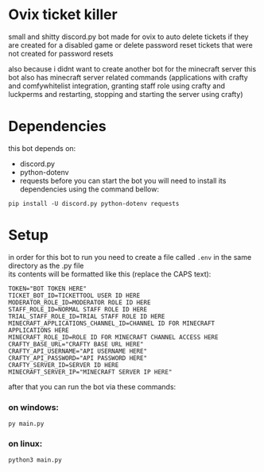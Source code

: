 # Ovix ticket killer
small and shitty discord.py bot made for ovix to auto delete tickets if they are created for a disabled game or delete password reset tickets that were not created for password resets  
  
also because i didnt want to create another bot for the minecraft server this bot also has minecraft server related commands (applications with crafty and comfywhitelist integration, granting staff role using crafty and luckperms and restarting, stopping and starting the server using crafty)

# Dependencies
this bot depends on:
- discord.py
- python-dotenv  
- requests
before you can start the bot you will need to install its dependencies using the command bellow:  
```
pip install -U discord.py python-dotenv requests
```

# Setup
in order for this bot to run you need to create a file called `.env` in the same directory as the .py file  
its contents will be formatted like this (replace the CAPS text):
```env
TOKEN="BOT TOKEN HERE"
TICKET_BOT_ID=TICKETTOOL USER ID HERE
MODERATOR_ROLE_ID=MODERATOR ROLE ID HERE
STAFF_ROLE_ID=NORMAL STAFF ROLE ID HERE
TRIAL_STAFF_ROLE_ID=TRIAL STAFF ROLE ID HERE
MINECRAFT_APPLICATIONS_CHANNEL_ID=CHANNEL ID FOR MINECRAFT APPLICATIONS HERE
MINECRAFT_ROLE_ID=ROLE ID FOR MINECRAFT CHANNEL ACCESS HERE
CRAFTY_BASE_URL="CRAFTY BASE URL HERE"
CRAFTY_API_USERNAME="API USERNAME HERE"
CRAFTY_API_PASSWORD="API PASSWORD HERE"
CRAFTY_SERVER_ID=SERVER ID HERE
MINECRAFT_SERVER_IP="MINECRAFT SERVER IP HERE"
```
after that you can run the bot via these commands:  
### on windows:
```
py main.py
```
### on linux:
```bash
python3 main.py
```
